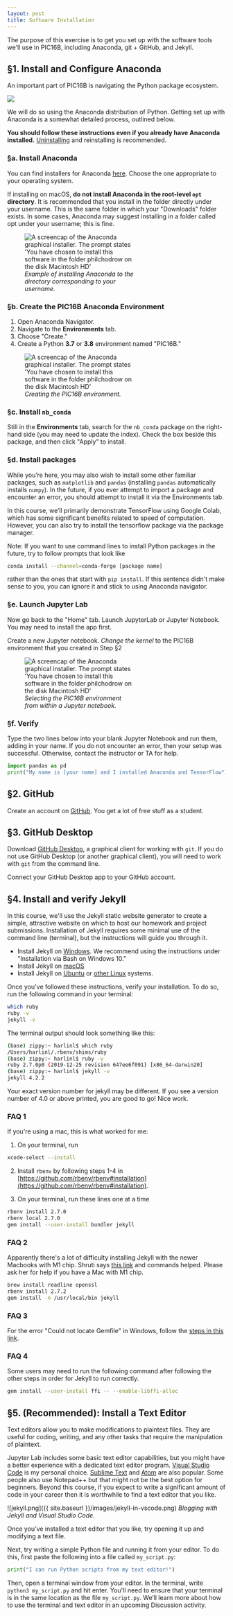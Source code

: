 ```yaml
---
layout: post
title: Software Installation
---
```


The purpose of this exercise is to get you set up with the software tools we'll use in PIC16B, including Anaconda, git + GitHub, and Jekyll. 

## §1. Install and Configure Anaconda

An important part of PIC16B is navigating the Python package ecosystem. 

[![](https://imgs.xkcd.com/comics/python_environment_2x.png)](https://xkcd.com/1987/)

We will do so using the Anaconda distribution of Python. Getting set up with Anaconda is a somewhat detailed process, outlined below. 

**You should follow these instructions even if you already have Anaconda installed.** [Uninstalling](https://docs.anaconda.com/anaconda/install/uninstall/) and reinstalling is recommended. 

### §a. Install Anaconda

You can find installers for Anaconda [here](https://docs.anaconda.com/anaconda/install/). Choose the one appropriate to your operating system. 

If installing on macOS, **do not install Anaconda in the root-level `opt` directory**. It is recommended that you install in the folder directly under your username. This is the same folder in which your "Downloads" folder exists. In some cases, Anaconda may suggest installing in a folder called opt under your username; this is fine.

<figure class="image" style="width:50%">
    <img src="http://philchodrow.github.io/PIC16B/_images/installation-directory.png" alt="A screencap of the Anaconda graphical installer. The prompt states 'You have chosen to install this software in the folder philchodrow on the disk Macintosh HD'">
    <figcaption><i>Example of installing Anaconda to the directory corresponding to your username.</i></figcaption>
</figure>

### §b. Create the PIC16B Anaconda Environment

1. Open Anaconda Navigator. 
2. Navigate to the **Environments** tab. 
3. Choose "Create."
4. Create a Python **3.7** or **3.8** environment named "PIC16B." 

<figure class="image" style="width:50%">
    <img src="http://philchodrow.github.io/PIC16B/_images/create-environment.png" alt="A screencap of the Anaconda graphical installer. The prompt states 'You have chosen to install this software in the folder philchodrow on the disk Macintosh HD'">
    <figcaption><i>Creating the PIC16B environment.</i></figcaption>
</figure>

### §c. Install `nb_conda`

Still in the **Environments** tab, search for the `nb_conda` package on the right-hand side (you may need to update the index). 
Check the box beside this package, and then click "Apply" to install. 

### §d. Install packages 

While you’re here, you may also wish to install some other familiar packages, such as `matplotlib` and `pandas` (installing `pandas` automatically installs `numpy`). In the future, if you ever attempt to import a package and encounter an error, you should attempt to install it via the Environments tab.

In this course, we’ll primarily demonstrate TensorFlow using Google Colab, which has some significant benefits related to speed of computation. However, you can also try to install the tensorflow package via the package manager.

Note: If you want to use command lines to install Python packages in the future, try to follow prompts that look like
```bash
conda install --channel=conda-forge [package name]
```
rather than the ones that start with ```pip install```. If this sentence didn't make sense to you, you can ignore it and stick to using Anaconda navigator.

### §e. Launch Jupyter Lab

Now go back to the "Home" tab. Launch JupyterLab or Jupyter Notebook. You may need to install the app first. 

Create a new Jupyter notebook. *Change the kernel* to the PIC16B environment that you created in Step §2

<figure class="image" style="width:50%">
    <img src="http://philchodrow.github.io/PIC16B/_images/change-kernel.png" alt="A screencap of the Anaconda graphical installer. The prompt states 'You have chosen to install this software in the folder philchodrow on the disk Macintosh HD'">
    <figcaption><i>Selecting the PIC16B environment from within a Jupyter notebook.</i></figcaption>
</figure>

### §f. Verify

Type the two lines below into your blank Jupyter Notebook and run them, adding in your name. If you do not encounter an error, then your setup was successful. Otherwise, contact the instructor or TA for help. 

```python
import pandas as pd
print("My name is [your name] and I installed Anaconda and TensorFlow")
```

## §2. GitHub

Create an account on [GitHub](https://education.github.com/pack). You get a lot of free stuff as a student.

## §3. GitHub Desktop

Download [GitHub Desktop](https://desktop.github.com/), a graphical client for working with `git`. If you do not use GitHub Desktop (or another graphical client), you will need to work with `git` from the command line. 

Connect your GitHub Desktop app to your GitHub account. 

## §4. Install and verify Jekyll

In this course, we'll use the Jekyll static website generator to create a simple, attractive website on which to host our homework and project submissions. Installation of Jekyll requires some minimal use of the command line (terminal), but the instructions will guide you through it. 

- Install Jekyll on [Windows](https://jekyllrb.com/docs/installation/windows/). We recommend using the instructions under "Installation via Bash on Windows 10."
- Install Jekyll on [macOS](https://jekyllrb.com/docs/installation/macos/)
- Install Jekyll on [Ubuntu](https://jekyllrb.com/docs/installation/ubuntu/) or [other Linux](https://jekyllrb.com/docs/installation/other-linux/) systems. 

Once you've followed these instructions, verify your installation. To do so, run the following command in your terminal: 

```bash 
which ruby
ruby -v
jekyll -v
```

The terminal output should look something like this: 

```bash
(base) zippy:~ harlinl$ which ruby
/Users/harlinl/.rbenv/shims/ruby
(base) zippy:~ harlinl$ ruby -v
ruby 2.7.0p0 (2019-12-25 revision 647ee6f091) [x86_64-darwin20]
(base) zippy:~ harlinl$ jekyll -v
jekyll 4.2.2
```
Your exact version number for jekyll may be different. If you see a version number of 4.0 or above printed, you are good to go! Nice work.

### FAQ 1
If you're using a mac, this is what worked for me:

1. On your terminal, run
```bash
xcode-select --install
```

2. Install `rbenv` by following steps 1-4 in [https://github.com/rbenv/rbenv#installation](https://github.com/rbenv/rbenv#installation).

3. On your terminal, run these lines one at a time
```bash
rbenv install 2.7.0
rbenv local 2.7.0
gem install --user-install bundler jekyll
```

### FAQ 2
Apparently there's a lot of difficulty installing Jekyll with the newer Macbooks with M1 chip. Shruti says [this link](https://alexmanrique.com/blog/development/2021/02/05/using-jekyll-in-macbook-air-m1.html) and commands helped. Please ask her for help if you have a Mac with M1 chip.

```bash
brew install readline openssl
rbenv install 2.7.2
gem install -n /usr/local/bin jekyll
```

### FAQ 3
For the error "Could not locate Gemfile" in Windows, follow the [steps in this link](https://www.moncefbelyamani.com/the-beginner-s-guide-to-bundler-and-gemfiles/).



### FAQ 4
Some users may need to run the following command after following the other steps in order for Jekyll to run correctly.

```bash
gem install --user-install ffi -- --enable-libffi-alloc
```

## §5. (Recommended): Install a Text Editor

Text editors allow you to make modifications to plaintext files. They are useful for coding, writing, and any other tasks that require the manipulation of plaintext. 

Jupyter Lab includes some basic text editor capabilities, but you might have a better experience with a dedicated text editor program. [Visual Studio Code](https://code.visualstudio.com/) is my personal choice. [Sublime Text](https://www.sublimetext.com/) and [Atom](https://atom.io/) are also popular. Some people also use Notepad++ but that might not be the best option for beginners. Beyond this course, if you expect to write a significant amount of code in your career then it is worthwhile to find a text editor that you like. 

![jekyll.png]({{ site.baseurl }}/images/jekyll-in-vscode.png)
*Blogging with Jekyll and Visual Studio Code*.

Once you’ve installed a text editor that you like, try opening it up and modifying a text file.

Next, try writing a simple Python file and running it from your editor. To do this, first paste the following into a file called `my_script.py`:

```Python
print("I can run Python scripts from my text editor!")
```

Then, open a terminal window from your editor. In the terminal, write `python3 my_script.py` and hit enter. You'll need to ensure that your terminal is in the same location as the file `my_script.py`. We’ll learn more about how to use the terminal and text editor in an upcoming Discussion activity.